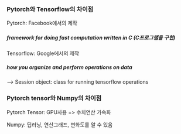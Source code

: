 
### Pytorch와 Tensorflow의 차이점

Pytorch: Facebook에서의 제작
##### framework for doing fast computation written in C (C프로그램을 구현) 

Tensorflow: Google에서의 제작
##### how you organize and perform operations on data
--> Session object: class for running tensorflow operations 

### Pytorch tensor와 Numpy의 차이점

Pytorch Tensor: GPU사용 => 수치연산 가속화

Numpy: 딥러닝, 연산그래프, 변화도를 알 수 있음
